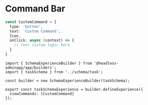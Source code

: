 # Command Bar

```ts
const CustomCommand = {
  type: 'button',
  text: 'Custom Command',
  Icon,
  onClick: async (context) => {
    // Your custom logic here
  }
}
```

```tsx title="config/client/experience/task.ts"
import { SchemaExperienceBuilder } from '@headless-adminapp/app/builders';
import { taskSchema } from '../schema/task';

const builder = new SchemaExperienceBuilder(taskSchema);

export const taskSchemaExperience = builder.defineExperience({
  viewCommands: [CustomCommand]
});
```
